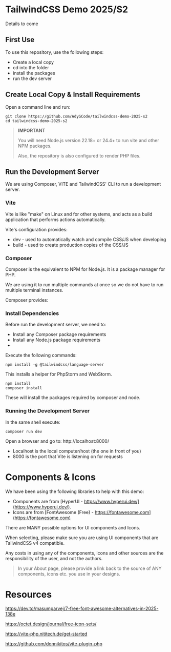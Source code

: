 # TailwindCSS Demo 2025/S2

Details to come

## First Use

To use this repository, use the following steps:

- Create a local copy
- cd into the folder
- install the packages
- run the dev server

## Create Local Copy & Install Requirements

Open a command line and run:

```shell
git clone https://github.com/AdyGCode/tailwindcss-demo-2025-s2
cd tailwindcss-demo-2025-s2 
```

> **IMPORTANT**
> 
> You will need Node.js version 22.18+ or 24.4+ to run vite and other NPM
> packages.
>
> Also, the repository is also configured to render PHP files.

## Run the Development Server

We are using Composer, VITE and TailwindCSS' CLI to run a development server.


### Vite

Vite is like "make" on Linux and for other systems, and acts as a build application that
performs actions automatically.

Vite's configuration provides:

- dev - used to automatically watch and compile CSS/JS when developing
- build - used to create production copies of the CSS/JS

### Composer

Composer is the equivalent to NPM for Node.js. It is a package manager for PHP.

We are using it to run multiple commands at once so we do not have to run multiple terminal instances. 

Composer provides:


### Install Dependencies

Before run the development server, we need to:

- Install any Composer package requirements
- Install any Node.js package requirements
- 
Execute the following commands:

```shell
npm install -g @tailwindcss/language-server
```
This installs a helper for PhpStorm and WebStorm.

```shell
npm install
composer install
```

These will install the packages required by composer and node.


### Running the Development Server

In the same shell execute:

```shell
composer run dev
```

Open a browser and go to: http://localhost:8000/

- Localhost is the local computer/host (the one in front of you)
- 8000 is the port that Vite is listening on for requests

# Components & Icons

We have been using the following libraries to help with this demo:

- Components are from [HyperUI - https://www.hyperui.dev/](https://www.hyperui.dev/).
- Icons are from [FontAwesome (Free) - https://fontawesome.com](https://fontawesome.com)

There are MANY possible options for UI components and Icons.

When selecting, please make sure you are using UI components that are TailwindCSS v4
compatible.

Any costs in using any of the components, icons and other sources are the responsibility of
the user, and not the authors.

> In your About page, please provide a link back to the source of ANY components, icons etc.
> you use in your designs.

# Resources

https://dev.to/masumparvej/7-free-font-awesome-alternatives-in-2025-138e

https://octet.design/journal/free-icon-sets/

https://vite-php.nititech.de/get-started

https://github.com/donnikitos/vite-plugin-php
